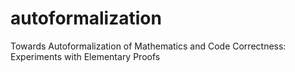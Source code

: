 # autoformalization
Towards Autoformalization of Mathematics and Code Correctness: Experiments with Elementary Proofs
